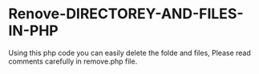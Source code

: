 Renove-DIRECTOREY-AND-FILES-IN-PHP
==================================

Using this php code you can easily delete the folde and files, Please read comments  carefully in remove.php file.
